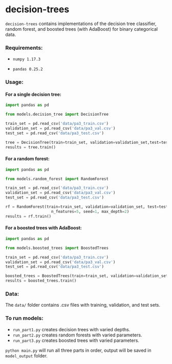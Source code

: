 # decision-trees

`decision-trees` contains implementations of the decision tree classifier, random forest, and boosted trees (with AdaBoost) for binary categorical data.

### Requirements:

- `numpy 1.17.3`

- `pandas 0.25.2`

### Usage:

#### For a single decision tree:

```python
import pandas as pd

from models.decision_tree import DecisionTree

train_set = pd.read_csv('data/pa3_train.csv')
validation_set = pd.read_csv('data/pa3_val.csv')
test_set = pd.read_csv('data/pa3_test.csv')

tree = DecisionTree(train=train_set, validation=validation_set,test=test_set, label='class', max_depth=2)
results = tree.train()
```

#### For a random forest:

```python
import pandas as pd

from models.random_forest import RandomForest

train_set = pd.read_csv('data/pa3_train.csv')
validation_set = pd.read_csv('data/pa3_val.csv')
test_set = pd.read_csv('data/pa3_test.csv')

rf = RandomForest(train=train_set, validation=validation_set, test=test_set, label='class', n_trees=5, 
                    n_features=5, seed=1, max_depth=2)
results = rf.train()
```

#### For a boosted trees with AdaBoost:

```python
import pandas as pd

from models.boosted_trees import BoostedTrees

train_set = pd.read_csv('data/pa3_train.csv')
validation_set = pd.read_csv('data/pa3_val.csv')
test_set = pd.read_csv('data/pa3_test.csv')

boosted_trees = BoostedTrees(train=train_set, validation=validation_set, test=test_set, label='class', n_classifiers=5, max_depth=2)
results = boosted_trees.train()
```

### Data:

The `data/` folder contains .csv files with training, validation, and test sets.

### To run models:

- `run_part1.py` creates decision trees with varied depths.
- `run_part2.py` creates random forests with varied parameters.
- `run_part3.py` creates boosted trees with varied parameters.

`python main.py` will run all three parts in order, output will be saved in `model_output` folder.
